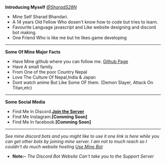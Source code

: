 **Introducing Myself** *[@SharadS28N](https://github.com/SharadS28N)*

- Mine Self Sharad Bhandari. 
- A 14 years Old Fellow Who dosen't know how to code but tries to learn.
- Favourite Language javascript and Like website designing and discord bot making.
- One Friend Who is like me but he likes game developing
______________________________________________
**Some Of Mine Major Facts**

- Have Mine github where you can follow me. [Github Page](https://github.com/SharadS28N)
- Have A small family.
- From One of the poor Country Nepal
- Love The Culture Of Nepal,India & Japan
- Dont watch anime But Like Some OF them. (Demon Slayer, Attack On Titan,etc)
______________________________________________
**Some Social Media**

- Find Me In Discord.**[Join the Server](https://discord.gg/vmg2b6qjp4)**
- Find Me Instagram.**[Comming Soon]**
- Find Me  In facebook.**[Comming Soon]**
___________________________________________________
*See mine discord bots and you might like to use it one link is here while you can get other bots by joining mine server. I am not to much reach so I couldn't do much website hosting [Use Mine Bot](https://video-mania.herokuapp.com/)*
- **Note:-** *The Discord Bot Website Can't take you to the Support Server*
